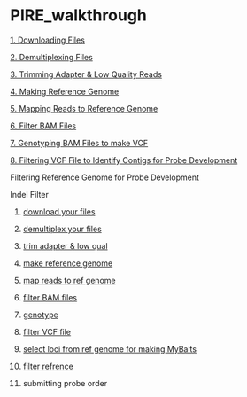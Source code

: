 # PIRE_walkthrough

[1. Downloading Files](https://github.com/mfrench1/PIRE_walkthrough/blob/master/Downloading%20Files.md) 

[2. Demultiplexing Files](https://github.com/mfrench1/PIRE_walkthrough/blob/master/Demultiplexing%20Files.md)

[3. Trimming Adapter & Low Quality Reads](https://github.com/mfrench1/PIRE_walkthrough/blob/master/Trimming%20Adapter%20%26%20Low%20Quality%20Reads.md)

[4. Making Reference Genome](https://github.com/mfrench1/PIRE_walkthrough/blob/master/Making%20Reference%20Genome.md)

[5. Mapping Reads to Reference Genome](https://github.com/mfrench1/PIRE_walkthrough/blob/master/Mapping%20Reads%20to%20Reference%20Genome.md)

[6. Filter BAM Files](https://github.com/mfrench1/PIRE_walkthrough/blob/master/Filter%20BAM%20Files.md)

[7. Genotyping BAM Files to make VCF](https://github.com/mfrench1/PIRE_walkthrough/blob/master/Genotyping%20BAM%20Files%20to%20make%20VCF.md)

[8. Filtering VCF File to Identify Contigs for Probe Development](https://github.com/mfrench1/PIRE_walkthrough/blob/master/Filtering%20VCF%20File%20to%20Identify%20Contigs%20for%20Probe%20Development.md)

Filtering Reference Genome for Probe Development

Indel Filter

1. [download your files](https://github.com/orgs/philippinespire/teams/operation_mybaits/discussions/2)

2. [demultiplex your files](https://github.com/orgs/philippinespire/teams/operation_mybaits/discussions/3)

3. [trim adapter & low qual](https://github.com/orgs/philippinespire/teams/operation_mybaits/discussions/4)

4. [make reference genome](https://github.com/orgs/philippinespire/teams/operation_mybaits/discussions/5)

5. [map reads to ref genome](https://github.com/orgs/philippinespire/teams/operation_mybaits/discussions/6)

6. [filter BAM files](https://github.com/orgs/philippinespire/teams/operation_mybaits/discussions/7)

7. [genotype](https://github.com/orgs/philippinespire/teams/operation_mybaits/discussions/8)

8. [filter VCF file](https://github.com/orgs/philippinespire/teams/operation_mybaits/discussions/9)

9. [select loci from ref genome for making MyBaits](https://github.com/orgs/philippinespire/teams/operation_mybaits/discussions/9/comments/8)

10. [filter refrence](https://github.com/orgs/philippinespire/teams/operation_mybaits/discussions/10)

11. submitting probe order
